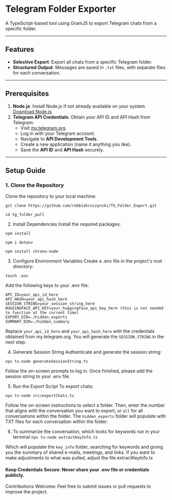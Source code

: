 # Telegram Folder Exporter

A TypeScript-based tool using GramJS to export Telegram chats from a specific folder.

---

## Features

- **Selective Export**: Export all chats from a specific Telegram folder.
- **Structured Output**: Messages are saved in `.txt` files, with separate files for each conversation.

---

## Prerequisites

1. **Node.js**: Install Node.js if not already available on your system. [Download Node.js](https://nodejs.org/)
2. **Telegram API Credentials**: Obtain your API ID and API Hash from Telegram:
   - Visit [my.telegram.org](https://my.telegram.org).
   - Log in with your Telegram account.
   - Navigate to **API Development Tools**.
   - Create a new application (name it anything you like).
   - Save the **API ID** and **API Hash** securely.

---

## Setup Guide

### 1. Clone the Repository
Clone the repository to your local machine:
```
git clone https://github.com/robbiekruszynski/TG_Folder_Export.git
```
```
cd tg_folder_pull
```

2. Install Dependencies
Install the required packages:

```
npm install
```
```
npm i dotenv
```
```
npm install chrono-node
```
3. Configure Environment Variables
Create a .env file in the project's root directory:

```
touch .env
```
Add the following keys to your .env file:

```
API_ID=your_api_id_here
API_HASH=your_api_hash_here
SESSION_STRING=your_session_string_here
HUGGINGFACE_API_KEY=your_huggingface_api_key_here (this is not needed to function at the current time) 
EXPORT_DIR=./hidden_exports
SUMMARY_DIR=./hidden_summary
```

Replace ```your_api_id_here``` and ```your_api_hash_here``` with the credentials obtained from my.telegram.org. You will generate the ```SESSION_STRING``` in the next step.

4. Generate Session String
Authenticate and generate the session string:


```
npx ts-node generateSessionString.ts
```

Follow the on-screen prompts to log in. Once finished, please add the session string to your .env file.

5. Run the Export Script
To export chats:

```
npx ts-node src/exportChats.ts
```

Follow the on-screen instructions to select a folder. Then, enter the number that aligns with the conversation you want to export, or ```all``` for all conversations within the folder. The ```hidden_exports``` folder will populate with TXT files for each conversation within the folder.


6. To summarize the conversation, which looks for keywords run in your terminal ``` npx ts-node extractKeyInfo.ts ```

Which will populate the ```key_info``` folder, searching for keywords and giving you the summary of shared e-mails, meetings, and links. If you want to make adjustments to what was pulled, adjust the file 
extractKeyInfo.tx



#### Keep Credentials Secure: Never share your .env file or credentials publicly.

Contributions Welcome: Feel free to submit issues or pull requests to improve the project.

